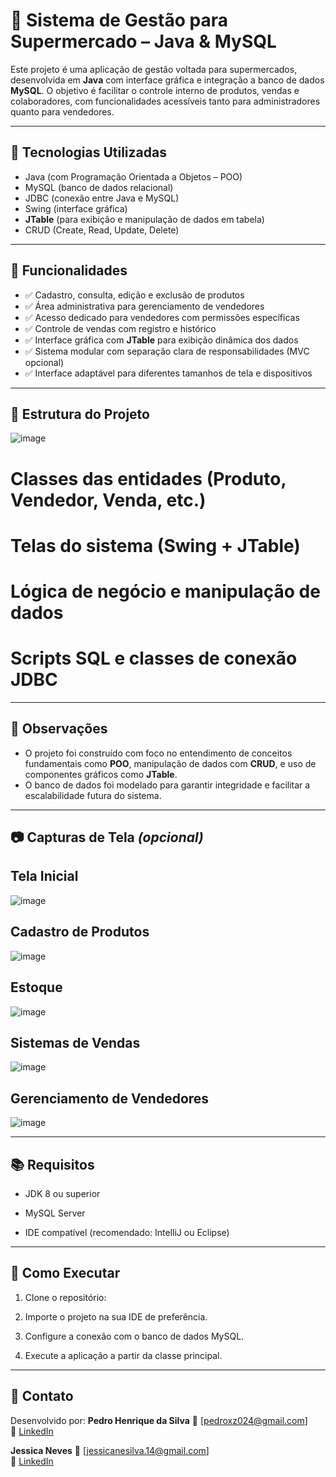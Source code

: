 # 🛒 Sistema de Gestão para Supermercado – Java & MySQL

Este projeto é uma aplicação de gestão voltada para supermercados, desenvolvida em **Java** com interface gráfica e integração a banco de dados **MySQL**. O objetivo é facilitar o controle interno de produtos, vendas e colaboradores, com funcionalidades acessíveis tanto para administradores quanto para vendedores.

---

## 🔧 Tecnologias Utilizadas

- Java (com Programação Orientada a Objetos – POO)
- MySQL (banco de dados relacional)
- JDBC (conexão entre Java e MySQL)
- Swing (interface gráfica)
- **JTable** (para exibição e manipulação de dados em tabela)
- CRUD (Create, Read, Update, Delete)

---

## 🎯 Funcionalidades

- ✅ Cadastro, consulta, edição e exclusão de produtos
- ✅ Área administrativa para gerenciamento de vendedores
- ✅ Acesso dedicado para vendedores com permissões específicas
- ✅ Controle de vendas com registro e histórico
- ✅ Interface gráfica com **JTable** para exibição dinâmica dos dados
- ✅ Sistema modular com separação clara de responsabilidades (MVC opcional)
- ✅ Interface adaptável para diferentes tamanhos de tela e dispositivos

---

## 🧩 Estrutura do Projeto

![image](https://github.com/user-attachments/assets/7dcc3b9a-2248-4e4c-b5f8-887721650d84)


# Classes das entidades (Produto, Vendedor, Venda, etc.)
# Telas do sistema (Swing + JTable)
# Lógica de negócio e manipulação de dados
# Scripts SQL e classes de conexão JDBC

---

## 📌 Observações

- O projeto foi construído com foco no entendimento de conceitos fundamentais como **POO**, manipulação de dados com **CRUD**, e uso de componentes gráficos como **JTable**.
- O banco de dados foi modelado para garantir integridade e facilitar a escalabilidade futura do sistema.

---

## 📷 Capturas de Tela *(opcional)*

## Tela Inicial
![image](https://github.com/user-attachments/assets/9a0da662-381b-4b78-95f6-b56c465db146)

## Cadastro de Produtos
![image](https://github.com/user-attachments/assets/1b4a15f5-8bfa-47e2-bd4b-f760c954ee18)

## Estoque
![image](https://github.com/user-attachments/assets/2ef5b581-4828-4688-b41c-f071fad21ea5)

## Sistemas de Vendas
![image](https://github.com/user-attachments/assets/149c5ad2-17b5-4c65-8310-24ffc0e92640)

## Gerenciamento de Vendedores
![image](https://github.com/user-attachments/assets/af3a3de4-40b3-4e01-8750-abb1481f1b68)



---

## 📚 Requisitos

- JDK 8 ou superior
- MySQL Server


- IDE compatível (recomendado: IntelliJ ou Eclipse)

---

## 🚀 Como Executar

1. Clone o repositório:

2. Importe o projeto na sua IDE de preferência.

3. Configure a conexão com o banco de dados MySQL.

4. Execute a aplicação a partir da classe principal.

---

## 🤝 Contato

Desenvolvido por:
**Pedro Henrique da Silva**
📧 [pedroxz024@gmail.com]  
🔗 [LinkedIn](https://www.linkedin.com/in/pedro-henrique-da-silva-4a18852a7/) 

**Jessica Neves**
📧 [jessicanesilva.14@gmail.com]  
🔗 [LinkedIn](https://www.linkedin.com/in/jessica-neves-silva-0a8071287/) 



